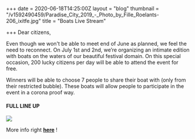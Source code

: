 +++
date = 2020-06-18T14:25:00Z
layout = "blog"
thumbnail = "/v1592490459/Paradise_City_2019_-_Photo_by_Fille_Roelants-206_ixitfe.jpg"
title = "Boats Live Stream"

+++
Dear citizens,

Even though we won't be able to meet end of June as planned, we feel the need to reconnect. On July 1st and 2nd, we’re organizing an intimate edition with boats on the waters of our beautiful festival domain. On this special occasion, 200 lucky citizens per day will be able to attend the event for free.

Winners will be able to choose 7 people to share their boat with (only from their restricted bubble). These boats will allow people to participate in the event in a corona proof way.

#### **FULL LINE UP**

![](https://res.cloudinary.com/dxswtxauo/image/upload/w_1000/f_auto/v1592493996/artistsboats_2_wbp1ss.jpg)

More info right [**here**](https://paradisecity.be/boats-live-stream/) !